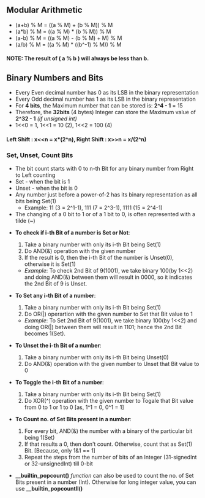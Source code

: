 ## Modular Arithmetic

- (a+b) % M = ((a % M) + (b % M)) % M
- (a*b) % M = ((a % M) * (b % M)) % M
- (a-b) % M = ((a % M) - (b % M) + M) % M
- (a/b) % M = ((a % M) * ((b^-1) % M)) % M

#### NOTE: The result of ( a % b ) will always be less than b.


## Binary Numbers and Bits

- Every Even decimal number has 0 as its LSB in the binary representation
- Every Odd decimal number has 1 as its LSB in the binary representation
- For **4 bits**, the Maximum number that can be stored is: **2^4 - 1** = 15
- Therefore, the **32bits** (4 bytes) Integer can store the Maximum value of **2^32 - 1** *(if unsigned int)*
- 1<<0 = 1, 1<<1 = 10 (2), 1<<2 = 100 (4)

#### Left Shift : x<<n = x*(2^n), Right Shift : x>>n = x/(2^n)

### Set, Unset, Count Bits
- The bit count starts with 0 to n-th Bit for any binary number from Right to Left counting
- Set - when the bit is 1
- Unset - when the bit is 0
- Any number just before a power-of-2 has its binary representation as all bits being Set(1)
    * Example: 11 (3 = 2^1-1), 111 (7 = 2^3-1), 1111 (15 = 2^4-1)
- The changing of a 0 bit to 1 or of a 1 bit to 0, is often represented with a tilde (~)

* **To check if i-th Bit of a number is Set or Not**:
    1. Take a binary number with only its i-th Bit being Set(1)
    2. Do AND(&) operation with the given number
    3. If the result is 0, then the i-th Bit of the number is Unset(0), otherwise it is Set(1)
    - *Example*: To check 2nd Bit of 9(1001), we take binary 100(by 1<<2) and doing AND(&) between them will result in 0000, so it indicates the 2nd Bit of 9 is Unset.

* **To Set any i-th Bit of a number**:
    1. Take a binary number with only its i-th Bit being Set(1)
    2. Do OR(|) operartion with the given number to Set that Bit value to 1
    - *Example*: To Set 2nd Bit of 9(1001), we take binary 100(by 1<<2) and doing OR(|) between them will result in 1101; hence the 2nd Bit becomes 1(Set).

* **To Unset the i-th Bit of a number**:
    1. Take a binary number with only its i-th Bit being Unset(0)
    2. Do AND(&) operation with the given number to Unset that Bit value to 0 

* **To Toggle the i-th Bit of a number**:
    1. Take a binary number with only its i-th Bit being Set(1)
    2. Do XOR(^) operation with the given number to Togale that Bit value from 0 to 1 or 1 to 0 [as, 1^1 = 0, 0^1 = 1]


* **To Count no. of Set Bits present in a number**:
    1. For every bit, AND(&) the number with a binary of the particular bit being 1(Set)
    2. If that results a 0, then don't count. Otherwise, count that as Set(1) Bit. [Because, only 1&1 == 1]
    3. Repeat the steps from the number of bits of an Integer (31-signedInt or 32-unsignedInt) till 0-bit
    
- **__builtin_popcount()** *function* can also be used to count the no. of Set Bits present in a number (Int). Otherwise for long integer value, you can use **__builtin_popcountll()**
